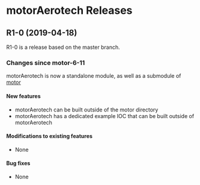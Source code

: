 # motorAerotech Releases

## __R1-0 (2019-04-18)__
R1-0 is a release based on the master branch.  

### Changes since motor-6-11

motorAerotech is now a standalone module, as well as a submodule of [motor](https://github.com/epics-modules/motor)

#### New features
* motorAerotech can be built outside of the motor directory
* motorAerotech has a dedicated example IOC that can be built outside of motorAerotech

#### Modifications to existing features
* None

#### Bug fixes
* None
